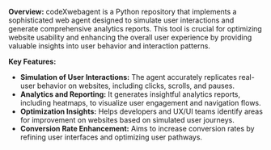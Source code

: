 **Overview:**
codeXwebagent is a Python repository that implements a sophisticated web agent designed to simulate user interactions and generate comprehensive analytics reports. This tool is crucial for optimizing website usability and enhancing the overall user experience by providing valuable insights into user behavior and interaction patterns.

**Key Features:**
- **Simulation of User Interactions:** The agent accurately replicates real-user behavior on websites, including clicks, scrolls, and pauses.
- **Analytics and Reporting:** It generates insightful analytics reports, including heatmaps, to visualize user engagement and navigation flows.
- **Optimization Insights:** Helps developers and UX/UI teams identify areas for improvement on websites based on simulated user journeys.
- **Conversion Rate Enhancement:** Aims to increase conversion rates by refining user interfaces and optimizing user pathways.
